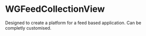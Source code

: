 WGFeedCollectionView
====================

Designed to create a platform for a feed based application. Can be completly customised.
